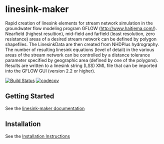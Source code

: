 # linesink-maker
Rapid creation of linesink elements for stream network simulation in the groundwater flow modeling program GFLOW (<http://www.haitjema.com/>). Nearfield (highest resultion), mid-field and farfield (least resolution, zero resistance) areas of a desired stream network can be defined by polygon shapefiles. The LinesinkData are then created from NHDPlus hydrography. The number of resulting linesink equations (level of detail) in the various areas of the stream network can be controlled by a distance tolerance parameter specified by geographic area (defined by one of the polygons). Results are written to a linesink string (LSS) XML file that can be imported into the GFLOW GUI (version 2.2 or higher).
 
[![Build Status](https://img.shields.io/travis/aleaf/linesink-maker.svg)](https://travis-ci.org/aleaf/linesink-maker) [![codecov](https://codecov.io/gh/aleaf/linesink-maker/branch/develop/graph/badge.svg)](https://codecov.io/gh/aleaf/linesink-maker)



Getting Started
----------------------------------------------- 
See the [linesink-maker documentation](https://aleaf.github.io/linesink-maker/index.html)


Installation
-----------------------------------------------
See the [Installation Instructions](https://aleaf.github.io/linesink-maker/installation.html)
